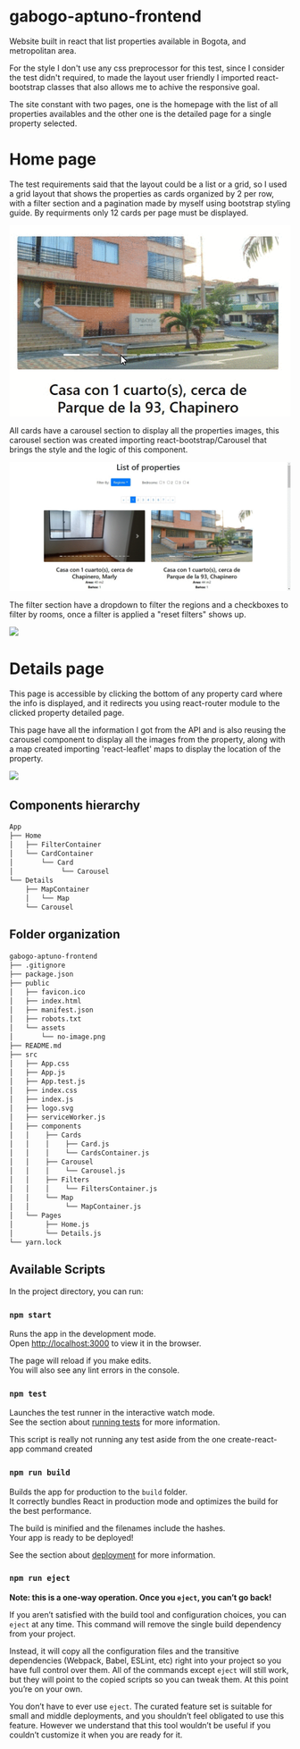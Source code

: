 
# gabogo-aptuno-frontend
Website built in react that list properties available in Bogota, and metropolitan area.

For the style I don't use any css preprocessor for this test, since I consider the test didn't required, to made the layout user friendly I imported react-bootstrap classes that also allows me to achive the responsive goal.

The site constant with two pages, one is the homepage with the list of all properties availables and the other one is the detailed page for a single property selected.

# Home page

The test requirements said that the layout could be a list or a grid, so I used a grid layout that shows the properties as cards organized by 2 per row, with a filter section and a pagination made by myself using bootstrap styling guide. By requirments only 12 cards per page must be displayed.

![](eMqq8VFYXq.gif)

All cards have a carousel section to display all the properties images, this carousel section was created importing react-bootstrap/Carousel that brings the style and the logic of this component.

![](Bs6J7zTQOr.gif)

The filter section have a dropdown to filter the regions and a checkboxes to filter by rooms, once a filter is applied a "reset filters" shows up.

![](JuMC6iUmcI.gif)

# Details page

This page is accessible by clicking the bottom of any property card where the info is displayed, and it redirects you using react-router module to the clicked property detailed page. 

This page have all the information I got from the API and is also reusing the carousel component to display all the images from the property, along with a map created importing 'react-leaflet' maps to display the location of the property.

![](T8tqyNUyix.gif)

## Components hierarchy

    App
    ├── Home
    │   ├── FilterContainer
    │   └── CardContainer
    │       └── Card
    │            └── Carousel
    └── Details
        ├── MapContainer
        │   └── Map
        └── Carousel
    
## Folder organization

    gabogo-aptuno-frontend
    ├── .gitignore
    ├── package.json
    ├── public
    │   ├── favicon.ico
    │   ├── index.html
    │   ├── manifest.json
    │   ├── robots.txt
    │   └── assets
    │       └── no-image.png 
    ├── README.md
    ├── src
    │   ├── App.css
    │   ├── App.js
    │   ├── App.test.js
    │   ├── index.css
    │   ├── index.js
    │   ├── logo.svg
    │   ├── serviceWorker.js
    │   ├── components
    │   │    ├── Cards 
    │   │    │    ├── Card.js 
    │   │    │    └── CardsContainer.js
    │   │    ├── Carousel
    │   │    │    └── Carousel.js
    │   │    ├── Filters
    │   │    │    └── FiltersContainer.js
    │   │    └── Map
    │   │         └── MapContainer.js
    │   └── Pages
    │        ├── Home.js
    │        └── Details.js
    └── yarn.lock

## Available Scripts

In the project directory, you can run:

### `npm start`

Runs the app in the development mode.<br>
Open [http://localhost:3000](http://localhost:3000) to view it in the browser.

The page will reload if you make edits.<br>
You will also see any lint errors in the console.

### `npm test`

Launches the test runner in the interactive watch mode.<br>
See the section about [running tests](#running-tests) for more information.

This script is really not running any test aside from the one create-react-app command created

### `npm run build`

Builds the app for production to the `build` folder.<br>
It correctly bundles React in production mode and optimizes the build for the best performance.

The build is minified and the filenames include the hashes.<br>
Your app is ready to be deployed!

See the section about [deployment](#deployment) for more information.

### `npm run eject`

**Note: this is a one-way operation. Once you `eject`, you can’t go back!**

If you aren’t satisfied with the build tool and configuration choices, you can `eject` at any time. This command will remove the single build dependency from your project.

Instead, it will copy all the configuration files and the transitive dependencies (Webpack, Babel, ESLint, etc) right into your project so you have full control over them. All of the commands except `eject` will still work, but they will point to the copied scripts so you can tweak them. At this point you’re on your own.

You don’t have to ever use `eject`. The curated feature set is suitable for small and middle deployments, and you shouldn’t feel obligated to use this feature. However we understand that this tool wouldn’t be useful if you couldn’t customize it when you are ready for it.
